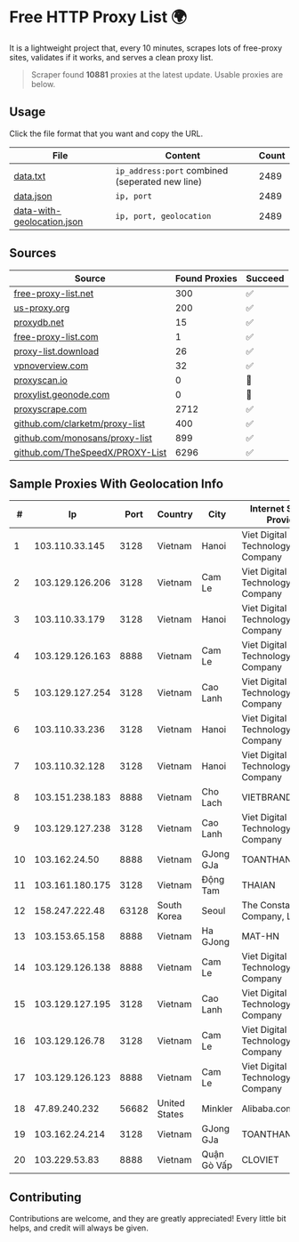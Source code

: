 
# Free HTTP Proxy List 🌍

It is a lightweight project that, every 10 minutes, scrapes lots of free-proxy sites, validates if it works, and serves a clean proxy list.


> Scraper found **10881** proxies at the latest update. Usable proxies are below.

## Usage

Click the file format that you want and copy the URL.


|File|Content|Count|
|----|-------|-----|
|[data.txt](https://raw.githubusercontent.com/themiralay/Proxy-List-World/master/data.txt)|`ip_address:port` combined (seperated new line)|2489|
|[data.json](https://raw.githubusercontent.com/themiralay/Proxy-List-World/master/data.json)|`ip, port`|2489|
|[data-with-geolocation.json](https://raw.githubusercontent.com/themiralay/Proxy-List-World/master/data-with-geolocation.json)|`ip, port, geolocation`|2489|

## Sources

|Source|Found Proxies|Succeed|
|------|-------------|-------|
|[free-proxy-list.net](https://free-proxy-list.net)|300|✅|
|[us-proxy.org](https://www.us-proxy.org)|200|✅|
|[proxydb.net](http://proxydb.net)|15|✅|
|[free-proxy-list.com](https://free-proxy-list.com/?page=&port=&type%5B%5D=http&type%5B%5D=https&up_time=0&search=Search)|1|✅|
|[proxy-list.download](https://www.proxy-list.download/HTTP)|26|✅|
|[vpnoverview.com](https://vpnoverview.com/privacy/anonymous-browsing/free-proxy-servers)|32|✅|
|[proxyscan.io](https://www.proxyscan.io)|0|🚫|
|[proxylist.geonode.com](https://proxylist.geonode.com/api/proxy-list?limit=300&page=1&sort_by=lastChecked&sort_type=desc&protocols=http,https)|0|🚫|
|[proxyscrape.com](https://api.proxyscrape.com/v2/?request=displayproxies&protocol=http&timeout=10000&country=all&ssl=all&anonymity=all)|2712|✅|
|[github.com/clarketm/proxy-list](https://raw.githubusercontent.com/clarketm/proxy-list/master/proxy-list-raw.txt)|400|✅|
|[github.com/monosans/proxy-list](https://raw.githubusercontent.com/monosans/proxy-list/main/proxies/http.txt)|899|✅|
|[github.com/TheSpeedX/PROXY-List](https://raw.githubusercontent.com/TheSpeedX/PROXY-List/master/http.txt)|6296|✅|


## Sample Proxies With Geolocation Info

|#|Ip|Port|Country|City|Internet Service Provider|
|-|--|----|-------|----|-------------------------|
|1|103.110.33.145|3128|Vietnam|Hanoi|Viet Digital Technology Liability Company|
|2|103.129.126.206|3128|Vietnam|Cam Le|Viet Digital Technology Liability Company|
|3|103.110.33.179|3128|Vietnam|Hanoi|Viet Digital Technology Liability Company|
|4|103.129.126.163|8888|Vietnam|Cam Le|Viet Digital Technology Liability Company|
|5|103.129.127.254|3128|Vietnam|Cao Lanh|Viet Digital Technology Liability Company|
|6|103.110.33.236|3128|Vietnam|Hanoi|Viet Digital Technology Liability Company|
|7|103.110.32.128|3128|Vietnam|Hanoi|Viet Digital Technology Liability Company|
|8|103.151.238.183|8888|Vietnam|Cho Lach|VIETBRANDS|
|9|103.129.127.238|3128|Vietnam|Cao Lanh|Viet Digital Technology Liability Company|
|10|103.162.24.50|8888|Vietnam|GJong GJa|TOANTHANGSTECH|
|11|103.161.180.175|3128|Vietnam|Động Tam|THAIAN|
|12|158.247.222.48|63128|South Korea|Seoul|The Constant Company, LLC|
|13|103.153.65.158|8888|Vietnam|Ha GJong|MAT-HN|
|14|103.129.126.138|8888|Vietnam|Cam Le|Viet Digital Technology Liability Company|
|15|103.129.127.195|3128|Vietnam|Cao Lanh|Viet Digital Technology Liability Company|
|16|103.129.126.78|3128|Vietnam|Cam Le|Viet Digital Technology Liability Company|
|17|103.129.126.123|8888|Vietnam|Cam Le|Viet Digital Technology Liability Company|
|18|47.89.240.232|56682|United States|Minkler|Alibaba.com LLC|
|19|103.162.24.214|3128|Vietnam|GJong GJa|TOANTHANGSTECH|
|20|103.229.53.83|8888|Vietnam|Quận Gò Vấp|CLOVIET|



## Contributing

Contributions are welcome, and they are greatly appreciated! Every
little bit helps, and credit will always be given.

